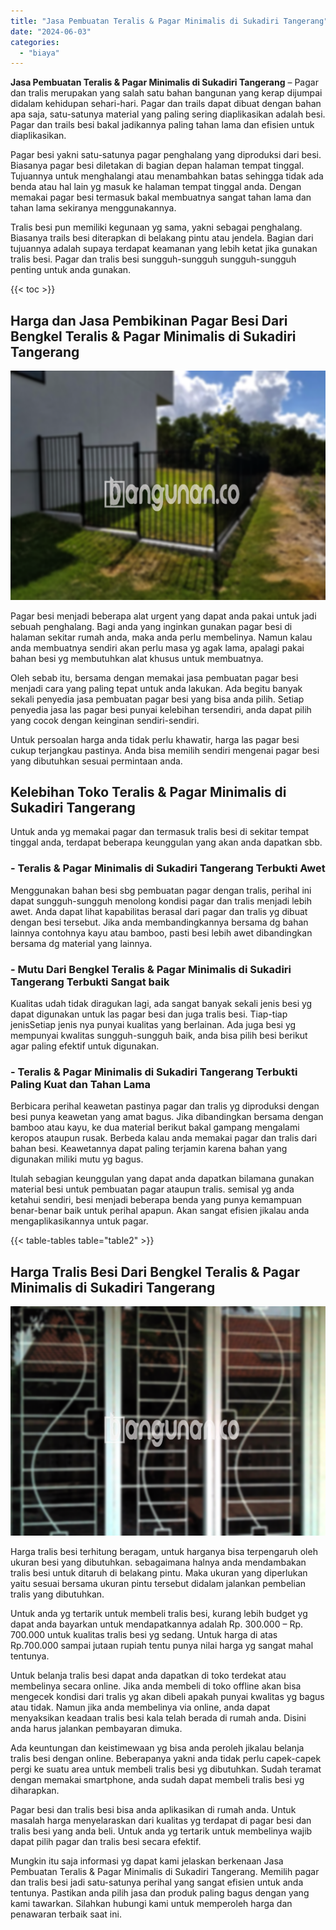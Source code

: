 ```yaml
---
title: "Jasa Pembuatan Teralis & Pagar Minimalis di Sukadiri Tangerang"
date: "2024-06-03"
categories: 
  - "biaya"
---
```


**Jasa Pembuatan Teralis & Pagar Minimalis di Sukadiri Tangerang** – Pagar dan tralis merupakan yang salah satu bahan bangunan yang kerap dijumpai didalam kehidupan sehari-hari. Pagar dan trails dapat dibuat dengan bahan apa saja, satu-satunya material yang paling sering diaplikasikan adalah besi. Pagar dan trails besi bakal jadikannya paling tahan lama dan efisien untuk diaplikasikan.

Pagar besi yakni satu-satunya pagar penghalang yang diproduksi dari besi. Biasanya pagar besi diletakan di bagian depan halaman tempat tinggal. Tujuannya untuk menghalangi atau menambahkan batas sehingga tidak ada benda atau hal lain yg masuk ke halaman tempat tinggal anda. Dengan memakai pagar besi termasuk bakal membuatnya sangat tahan lama dan tahan lama sekiranya menggunakannya.

Tralis besi pun memiliki kegunaan yg sama, yakni sebagai penghalang. Biasanya trails besi diterapkan di belakang pintu atau jendela. Bagian dari tujuannya adalah supaya terdapat keamanan yang lebih ketat jika gunakan tralis besi. Pagar dan tralis besi sungguh-sungguh sungguh-sungguh penting untuk anda gunakan.

{{< toc >}}

## Harga dan Jasa Pembikinan Pagar Besi Dari Bengkel Teralis & Pagar Minimalis di Sukadiri Tangerang

![Jasa Pembuatan Teralis & Pagar Minimalis di Sukadiri Tangerang](/images/pagar-minimalis-murah-54.png)

Pagar besi menjadi beberapa alat urgent yang dapat anda pakai untuk jadi sebuah penghalang. Bagi anda yang inginkan gunakan pagar besi di halaman sekitar rumah anda, maka anda perlu membelinya. Namun kalau anda membuatnya sendiri akan perlu masa yg agak lama, apalagi pakai bahan besi yg membutuhkan alat khusus untuk membuatnya.

Oleh sebab itu, bersama dengan memakai jasa pembuatan pagar besi menjadi cara yang paling tepat untuk anda lakukan. Ada begitu banyak sekali penyedia jasa pembuatan pagar besi yang bisa anda pilih. Setiap penyedia jasa las pagar besi punyai kelebihan tersendiri, anda dapat pilih yang cocok dengan keinginan sendiri-sendiri.

Untuk persoalan harga anda tidak perlu khawatir, harga las pagar besi cukup terjangkau pastinya. Anda bisa memilih sendiri mengenai pagar besi yang dibutuhkan sesuai permintaan anda.

## Kelebihan Toko Teralis & Pagar Minimalis di Sukadiri Tangerang

Untuk anda yg memakai pagar dan termasuk tralis besi di sekitar tempat tinggal anda, terdapat beberapa keunggulan yang akan anda dapatkan sbb.

### \- Teralis & Pagar Minimalis di Sukadiri Tangerang Terbukti Awet

Menggunakan bahan besi sbg pembuatan pagar dengan tralis, perihal ini dapat sungguh-sungguh menolong kondisi pagar dan tralis menjadi lebih awet. Anda dapat lihat kapabilitas berasal dari pagar dan tralis yg dibuat dengan besi tersebut. Jika anda membandingkannya bersama dg bahan lainnya contohnya kayu atau bamboo, pasti besi lebih awet dibandingkan bersama dg material yang lainnya.

### \- Mutu Dari Bengkel Teralis & Pagar Minimalis di Sukadiri Tangerang Terbukti Sangat baik

Kualitas udah tidak diragukan lagi, ada sangat banyak sekali jenis besi yg dapat digunakan untuk las pagar besi dan juga tralis besi. Tiap-tiap jenisSetiap jenis nya punyai kualitas yang berlainan. Ada juga besi yg mempunyai kwalitas sungguh-sungguh baik, anda bisa pilih besi berikut agar paling efektif untuk digunakan.

### \- Teralis & Pagar Minimalis di Sukadiri Tangerang Terbukti Paling Kuat dan Tahan Lama

Berbicara perihal keawetan pastinya pagar dan tralis yg diproduksi dengan besi punya keawetan yang amat bagus. Jika dibandingkan bersama dengan bamboo atau kayu, ke dua material berikut bakal gampang mengalami keropos ataupun rusak. Berbeda kalau anda memakai pagar dan tralis dari bahan besi. Keawetannya dapat paling terjamin karena bahan yang digunakan miliki mutu yg bagus.

Itulah sebagian keunggulan yang dapat anda dapatkan bilamana gunakan material besi untuk pembuatan pagar ataupun tralis. semisal yg anda ketahui sendiri, besi menjadi beberapa benda yang punya kemampuan benar-benar baik untuk perihal apapun. Akan sangat efisien jikalau anda mengaplikasikannya untuk pagar.

{{< table-tables table="table2" >}}

## Harga Tralis Besi Dari Bengkel Teralis & Pagar Minimalis di Sukadiri Tangerang

![Jasa Pembuatan Teralis & Pagar Minimalis di Sukadiri Tangerang](/images/teralis-minimalis-murah-28.png)

Harga tralis besi terhitung beragam, untuk harganya bisa terpengaruh oleh ukuran besi yang dibutuhkan. sebagaimana halnya anda mendambakan tralis besi untuk ditaruh di belakang pintu. Maka ukuran yang diperlukan yaitu sesuai bersama ukuran pintu tersebut didalam jalankan pembelian tralis yang dibutuhkan.

Untuk anda yg tertarik untuk membeli tralis besi, kurang lebih budget yg dapat anda bayarkan untuk mendapatkannya adalah Rp. 300.000 – Rp. 700.000 untuk kualitas tralis besi yg sedang. Untuk harga di atas Rp.700.000 sampai jutaan rupiah tentu punya nilai harga yg sangat mahal tentunya.

Untuk belanja tralis besi dapat anda dapatkan di toko terdekat atau membelinya secara online. Jika anda membeli di toko offline akan bisa mengecek kondisi dari tralis yg akan dibeli apakah punyai kwalitas yg bagus atau tidak. Namun jika anda membelinya via online, anda dapat menyaksikan keadaan tralis besi kala telah berada di rumah anda. Disini anda harus jalankan pembayaran dimuka.

Ada keuntungan dan keistimewaan yg bisa anda peroleh jikalau belanja tralis besi dengan online. Beberapanya yakni anda tidak perlu capek-capek pergi ke suatu area untuk membeli tralis besi yg dibutuhkan. Sudah teramat dengan memakai smartphone, anda sudah dapat membeli tralis besi yg diharapkan.

Pagar besi dan tralis besi bisa anda aplikasikan di rumah anda. Untuk masalah harga menyelaraskan dari kualitas yg terdapat di pagar besi dan tralis besi yang anda beli. Untuk anda yg tertarik untuk membelinya wajib dapat pilih pagar dan tralis besi secara efektif.

Mungkin itu saja informasi yg dapat kami jelaskan berkenaan Jasa Pembuatan Teralis & Pagar Minimalis di Sukadiri Tangerang. Memilih pagar dan tralis besi jadi satu-satunya perihal yang sangat efisien untuk anda tentunya. Pastikan anda pilih jasa dan produk paling bagus dengan yang kami tawarkan. Silahkan hubungi kami untuk memperoleh harga dan penawaran terbaik saat ini.
